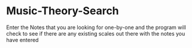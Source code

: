 # Music-Theory-Search
 Enter the Notes that you are looking for one-by-one and the program will check to see if  there are any existing scales out there with the notes you have entered
